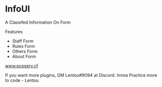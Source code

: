 # InfoUI
A Classifed Information On Form

Features
 - Staff Form
 - Rules Form
 - Others Form
 - About Form
 
www.pcpserv.cf

If you want more plugins, DM  Lentou#9094 at Discord.
Imma Practice more to code - Lentou

